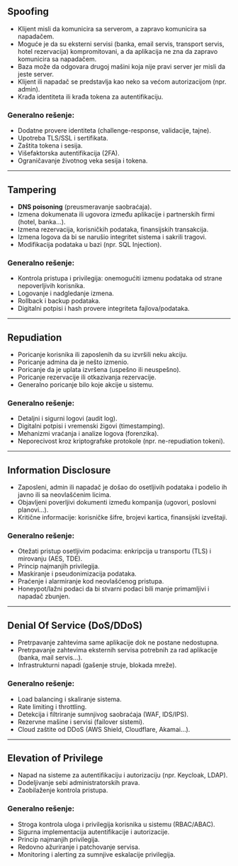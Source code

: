## Spoofing
- Klijent misli da komunicira sa serverom, a zapravo komunicira sa napadačem.
- Moguće je da su eksterni servisi (banka, email servis, transport servis, hotel rezervacija) kompromitovani, a da aplikacija ne zna da zapravo komunicira sa napadačem.
- Baza može da odgovara drugoj mašini koja nije pravi server jer misli da jeste server.
- Klijent ili napadač se predstavlja kao neko sa većom autorizacijom (npr. admin).
- Krađa identiteta ili krađa tokena za autentifikaciju.

### Generalno rešenje:
- Dodatne provere identiteta (challenge-response, validacije, tajne).
- Upotreba TLS/SSL i sertifikata.
- Zaštita tokena i sesija.
- Višefaktorska autentifikacija (2FA).
- Ograničavanje životnog veka sesija i tokena.

---

## Tampering
- **DNS poisoning** (preusmeravanje saobraćaja).
- Izmena dokumenata ili ugovora između aplikacije i partnerskih firmi (hotel, banka…).
- Izmena rezervacija, korisničkih podataka, finansijskih transakcija.
- Izmena logova da bi se narušio integritet sistema i sakrili tragovi.
- Modifikacija podataka u bazi (npr. SQL Injection).

### Generalno rešenje:
- Kontrola pristupa i privilegija: onemogućiti izmenu podataka od strane nepoverljivih korisnika.
- Logovanje i nadgledanje izmena.
- Rollback i backup podataka.
- Digitalni potpisi i hash provere integriteta fajlova/podataka.

---

## Repudiation
- Poricanje korisnika ili zaposlenih da su izvršili neku akciju.
- Poricanje admina da je nešto izmenio.
- Poricanje da je uplata izvršena (uspešno ili neuspešno).
- Poricanje rezervacije ili otkazivanja rezervacije.
- Generalno poricanje bilo koje akcije u sistemu.

### Generalno rešenje:
- Detaljni i sigurni logovi (audit log).
- Digitalni potpisi i vremenski žigovi (timestamping).
- Mehanizmi vraćanja i analize logova (forenzika).
- Neporecivost kroz kriptografske protokole (npr. ne-repudiation tokeni).

---

## Information Disclosure
- Zaposleni, admin ili napadač je došao do osetljivih podataka i podelio ih javno ili sa neovlašćenim licima.
- Objavljeni poverljivi dokumenti između kompanija (ugovori, poslovni planovi…).
- Kritične informacije: korisničke šifre, brojevi kartica, finansijski izveštaji.

### Generalno rešenje:
- Otežati pristup osetljivim podacima: enkripcija u transportu (TLS) i mirovanju (AES, TDE).
- Princip najmanjih privilegija.
- Maskiranje i pseudonimizacija podataka.
- Praćenje i alarmiranje kod neovlašćenog pristupa.
- Honeypot/lažni podaci da bi stvarni podaci bili manje primamljivi i napadač zbunjen.

---

## Denial Of Service (DoS/DDoS)
- Pretrpavanje zahtevima same aplikacije dok ne postane nedostupna.
- Pretrpavanje zahtevima eksternih servisa potrebnih za rad aplikacije (banka, mail servis…).
- Infrastrukturni napadi (gašenje struje, blokada mreže).

### Generalno rešenje:
- Load balancing i skaliranje sistema.
- Rate limiting i throttling.
- Detekcija i filtriranje sumnjivog saobraćaja (WAF, IDS/IPS).
- Rezervne mašine i servisi (failover sistemi).
- Cloud zaštite od DDoS (AWS Shield, Cloudflare, Akamai…).

---

## Elevation of Privilege
- Napad na sisteme za autentifikaciju i autorizaciju (npr. Keycloak, LDAP).
- Dodeljivanje sebi administratorskih prava.
- Zaobilaženje kontrola pristupa.

### Generalno rešenje:
- Stroga kontrola uloga i privilegija korisnika u sistemu (RBAC/ABAC).
- Sigurna implementacija autentifikacije i autorizacije.
- Princip najmanjih privilegija.
- Redovno ažuriranje i patchovanje servisa.
- Monitoring i alerting za sumnjive eskalacije privilegija.
